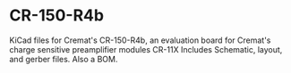 # CR-150-R4b
KiCad files for Cremat's CR-150-R4b, an evaluation board for Cremat's charge sensitive preamplifier modules CR-11X
Includes Schematic, layout, and gerber files. Also a BOM.
